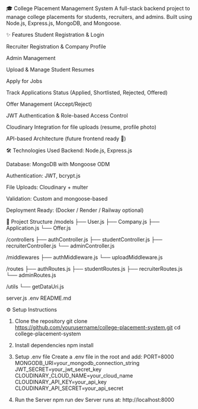 🎓 College Placement Management System
A full-stack backend project to manage college placements for students, recruiters, and admins.
Built using Node.js, Express.js, MongoDB, and Mongoose.

✨ Features
Student Registration & Login

Recruiter Registration & Company Profile

Admin Management

Upload & Manage Student Resumes

Apply for Jobs

Track Applications Status (Applied, Shortlisted, Rejected, Offered)

Offer Management (Accept/Reject)

JWT Authentication & Role-based Access Control

Cloudinary Integration for file uploads (resume, profile photo)

API-based Architecture (future frontend ready 🚀)

🛠️ Technologies Used
Backend: Node.js, Express.js

Database: MongoDB with Mongoose ODM

Authentication: JWT, bcrypt.js

File Uploads: Cloudinary + multer

Validation: Custom and mongoose-based

Deployment Ready: (Docker / Render / Railway optional)

📂 Project Structure
/models
  ├── User.js
  ├── Company.js
  ├── Application.js
  └── Offer.js

/controllers
  ├── authController.js
  ├── studentController.js
  ├── recruiterController.js
  └── adminController.js

/middlewares
  ├── authMiddleware.js
  └── uploadMiddleware.js

/routes
  ├── authRoutes.js
  ├── studentRoutes.js
  ├── recruiterRoutes.js
  └── adminRoutes.js

/utils
  └── getDataUri.js

server.js
.env
README.md

⚙️ Setup Instructions
1. Clone the repository
git clone https://github.com/yourusername/college-placement-system.git
cd college-placement-system

2. Install dependencies
npm install

3. Setup .env file
Create a .env file in the root and add:
PORT=8000
MONGODB_URI=your_mongodb_connection_string
JWT_SECRET=your_jwt_secret_key
CLOUDINARY_CLOUD_NAME=your_cloud_name
CLOUDINARY_API_KEY=your_api_key
CLOUDINARY_API_SECRET=your_api_secret

4. Run the Server
   npm run dev
   Server runs at: http://localhost:8000
